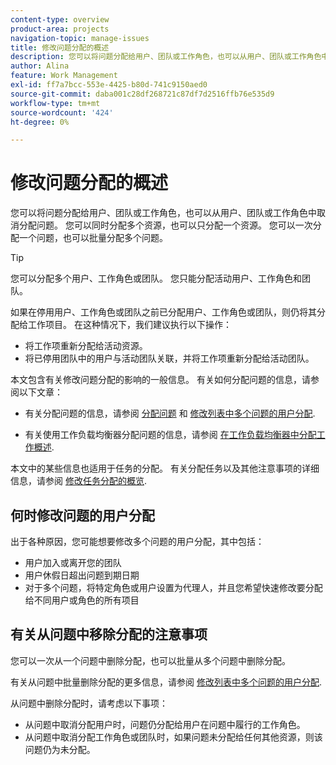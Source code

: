 ```yaml
---
content-type: overview
product-area: projects
navigation-topic: manage-issues
title: 修改问题分配的概述
description: 您可以将问题分配给用户、团队或工作角色，也可以从用户、团队或工作角色中取消分配问题。 您可以同时分配多个资源，也可以只分配一个资源。 您可以一次分配一个问题，也可以批量分配多个问题。
author: Alina
feature: Work Management
exl-id: ff7a7bcc-553e-4425-b80d-741c9150aed0
source-git-commit: daba001c28df268721c87df7d2516ffb76e535d9
workflow-type: tm+mt
source-wordcount: '424'
ht-degree: 0%

---
```


# 修改问题分配的概述

您可以将问题分配给用户、团队或工作角色，也可以从用户、团队或工作角色中取消分配问题。 您可以同时分配多个资源，也可以只分配一个资源。 您可以一次分配一个问题，也可以批量分配多个问题。

>[!TIP]
>
>您可以分配多个用户、工作角色或团队。 您只能分配活动用户、工作角色和团队。
>
>如果在停用用户、工作角色或团队之前已分配用户、工作角色或团队，则仍将其分配给工作项目。 在这种情况下，我们建议执行以下操作：
>
>* 将工作项重新分配给活动资源。
>* 将已停用团队中的用户与活动团队关联，并将工作项重新分配给活动团队。

本文包含有关修改问题分配的影响的一般信息。 有关如何分配问题的信息，请参阅以下文章：

* 有关分配问题的信息，请参阅 [分配问题](../../../manage-work/issues/manage-issues/assign-issues.md) 和 [修改列表中多个问题的用户分配](../../../manage-work/issues/manage-issues/edit-assignments-for-multiple-issues.md).

* 有关使用工作负载均衡器分配问题的信息，请参阅 [在工作负载均衡器中分配工作概述](../../../resource-mgmt/workload-balancer/assign-work-in-workload-balancer.md).

本文中的某些信息也适用于任务的分配。 有关分配任务以及其他注意事项的详细信息，请参阅 [修改任务分配的概览](../../../manage-work/tasks/assign-tasks/modify-task-assignments-overview.md).

## 何时修改问题的用户分配

出于各种原因，您可能想要修改多个问题的用户分配，其中包括：

* 用户加入或离开您的团队
* 用户休假日超出问题到期日期
* 对于多个问题，将特定角色或用户设置为代理人，并且您希望快速修改要分配给不同用户或角色的所有项目

## 有关从问题中移除分配的注意事项

您可以一次从一个问题中删除分配，也可以批量从多个问题中删除分配。

有关从问题中批量删除分配的更多信息，请参阅 [修改列表中多个问题的用户分配](../../../manage-work/issues/manage-issues/edit-assignments-for-multiple-issues.md).

从问题中删除分配时，请考虑以下事项：

* 从问题中取消分配用户时，问题仍分配给用户在问题中履行的工作角色。
* 从问题中取消分配工作角色或团队时，如果问题未分配给任何其他资源，则该问题仍为未分配。


